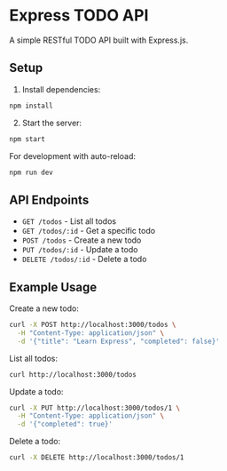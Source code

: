 # Express TODO API

A simple RESTful TODO API built with Express.js.

## Setup

1. Install dependencies:
```bash
npm install
```

2. Start the server:
```bash
npm start
```

For development with auto-reload:
```bash
npm run dev
```

## API Endpoints

- `GET /todos` - List all todos
- `GET /todos/:id` - Get a specific todo
- `POST /todos` - Create a new todo
- `PUT /todos/:id` - Update a todo
- `DELETE /todos/:id` - Delete a todo

## Example Usage

Create a new todo:
```bash
curl -X POST http://localhost:3000/todos \
  -H "Content-Type: application/json" \
  -d '{"title": "Learn Express", "completed": false}'
```

List all todos:
```bash
curl http://localhost:3000/todos
```

Update a todo:
```bash
curl -X PUT http://localhost:3000/todos/1 \
  -H "Content-Type: application/json" \
  -d '{"completed": true}'
```

Delete a todo:
```bash
curl -X DELETE http://localhost:3000/todos/1
```
